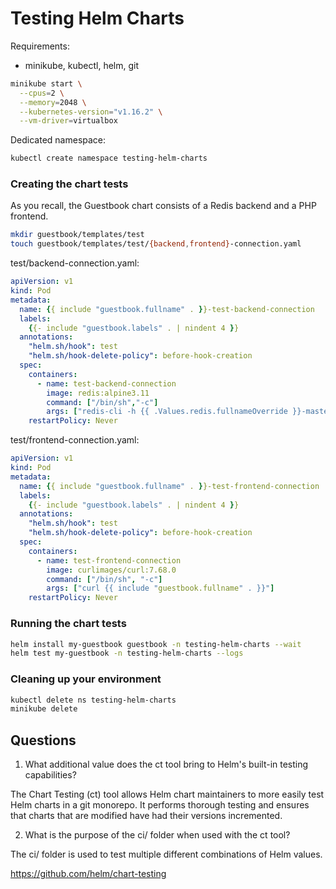 # Testing Helm Charts

Requirements:

-   minikube, kubectl, helm, git

```bash
minikube start \
  --cpus=2 \
  --memory=2048 \
  --kubernetes-version="v1.16.2" \
  --vm-driver=virtualbox
```

Dedicated namespace:

```bash
kubectl create namespace testing-helm-charts
```

### Creating the chart tests

As you recall, the Guestbook chart consists of a Redis backend and a PHP frontend.

```bash
mkdir guestbook/templates/test
touch guestbook/templates/test/{backend,frontend}-connection.yaml
```

test/backend-connection.yaml:

```yaml
apiVersion: v1
kind: Pod
metadata:
  name: {{ include "guestbook.fullname" . }}-test-backend-connection
  labels:
    {{- include "guestbook.labels" . | nindent 4 }}
  annotations:
    "helm.sh/hook": test
    "helm.sh/hook-delete-policy": before-hook-creation
  spec:
    containers:
      - name: test-backend-connection
        image: redis:alpine3.11
        command: ["/bin/sh","-c"]
        args: ["redis-cli -h {{ .Values.redis.fullnameOverride }}-master MGET messages "]
    restartPolicy: Never
```

test/frontend-connection.yaml:

```yaml
apiVersion: v1
kind: Pod
metadata:
  name: {{ include "guestbook.fullname" . }}-test-frontend-connection
  labels:
    {{- include "guestbook.labels" . | nindent 4 }}
  annotations:
    "helm.sh/hook": test
    "helm.sh/hook-delete-policy": before-hook-creation
  spec:
    containers:
      - name: test-frontend-connection
        image: curlimages/curl:7.68.0
        command: ["/bin/sh", "-c"]
        args: ["curl {{ include "guestbook.fullname" . }}"]
    restartPolicy: Never
```

### Running the chart tests

```bash
helm install my-guestbook guestbook -n testing-helm-charts --wait
helm test my-guestbook -n testing-helm-charts --logs
```

### Cleaning up your environment

```bash
kubectl delete ns testing-helm-charts
minikube delete
```

## Questions

1. What additional value does the ct tool bring to Helm's built-in testing capabilities?

The Chart Testing (ct) tool allows Helm chart maintainers to more easily test Helm charts in a git monorepo. It performs thorough testing and ensures that charts that are modified have had their versions incremented.

2. What is the purpose of the ci/ folder when used with the ct tool?

The ci/ folder is used to test multiple different combinations of Helm values.

https://github.com/helm/chart-testing
